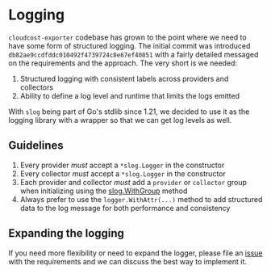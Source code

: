 # Logging

`cloudcost-exporter` codebase has grown to the point where we need to have some form of structured logging. 
The initial commit was introduced `db82ae9ccdfddc010492f4739724c8e67ef40851` with a fairly detailed messaged on the requirements and the approach.
The very short is we needed:

1. Structured logging with consistent labels across providers and collectors
2. Ability to define a log level and runtime that limits the logs emitted

With `slog` being part of Go's stdlib since 1.21, we decided to use it as the logging library with a wrapper so that we can get log levels as well.

## Guidelines

1. Every provider _must_ accept a `*slog.Logger` in the constructor
1. Every collector _must_ accept a `*slog.Logger` in the constructor
1. Each provider and collector _must_ add a `provider` or `collector` group when initializing using the [slog.WithGroup](https://pkg.go.dev/golang.org/x/exp/slog#Logger.WithGroup) method
1. Always prefer to use the `logger.WithAttr(...)` method to add structured data to the log message for both performance and consistency

## Expanding the logging

If you need more flexibility or need to expand the logger, please file an [issue](https://github.com/grafana/cloudcost-exporter/issues/new) with the requirements and we can discuss the best way to implement it.

